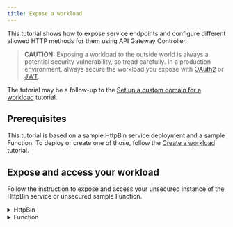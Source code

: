 ```yaml
---
title: Expose a workload
---
```


This tutorial shows how to expose service endpoints and configure different allowed HTTP methods for them using API Gateway Controller.
   > **CAUTION:** Exposing a workload to the outside world is always a potential security vulnerability, so tread carefully. In a production environment, always secure the workload you expose with [OAuth2](./apix-05-expose-and-secure-workload-oauth2.md) or [JWT](./apix-08-expose-and-secure-workload-jwt.md).

The tutorial may be a follow-up to the [Set up a custom domain for a workload](./apix-02-setup-custom-domain-for-workload.md) tutorial.

## Prerequisites

This tutorial is based on a sample HttpBin service deployment and a sample Function. To deploy or create one of those, follow the [Create a workload](./apix-01-create-workload.md) tutorial.

## Expose and access your workload

Follow the instruction to expose and access your unsecured instance of the HttpBin service or unsecured sample Function.

<div tabs>

  <details>
  <summary>
  HttpBin
  </summary>

1. Export the following value as an environment variable:

   ```bash
   export DOMAIN_TO_EXPOSE_WORKLOADS={DOMAIN_NAME}
   export GATEWAY=$NAMESPACE/httpbin-gateway
   ```
   >**NOTE:** `DOMAIN_NAME` is the domain that you own, for example, api.mydomain.com. If you don't want to use your custom domain, replace `DOMAIN_NAME` with a Kyma domain and `$NAMESPACE/httpbin-gateway` with Kyma's default Gateway `kyma-system/kyma-gateway`

2. Expose the instance of the HttpBin service by creating an APIRule CR in your Namespace. Run:

   ```bash
   cat <<EOF | kubectl apply -f -
   apiVersion: gateway.kyma-project.io/v1beta1
   kind: APIRule
   metadata:
     name: httpbin
     namespace: $NAMESPACE
   spec:
     host: httpbin.$DOMAIN_TO_EXPOSE_WORKLOADS
     service:
       name: httpbin
       namespace: $NAMESPACE
       port: 8000
     gateway: $GATEWAY
     rules:
       - path: /.*
         methods: ["GET"]
         accessStrategies:
           - handler: noop
         mutators:
           - handler: noop
       - path: /post
         methods: ["POST"]
         accessStrategies:
           - handler: noop
         mutators:
           - handler: noop
   EOF
   ```

   >**NOTE:** If you are running Kyma on k3d, add `httpbin.kyma.local` to the entry with k3d IP in your system's `/etc/hosts` file.

   >**NOTE:** If you don't specify a Namespace for your service, the default APIRule Namespace is used.

3. Call the endpoint by sending a `GET` request to the HttpBin service:

   ```bash
   curl -ik -X GET https://httpbin.$DOMAIN_TO_EXPOSE_WORKLOADS/ip
   ```

4. Send a `POST` request to the HttpBin's `/post` endpoint:

   ```bash
   curl -ik -X POST https://httpbin.$DOMAIN_TO_EXPOSE_WORKLOADS/post -d "test data"
   ```

   These calls return the code `200` response.

  </details>

  <details>
  <summary>
  Function
  </summary>

1. Export the following value as an environment variable:

   ```bash
   export DOMAIN_TO_EXPOSE_WORKLOADS={DOMAIN_NAME}
   export GATEWAY=$NAMESPACE/httpbin-gateway 
   ```
   >**NOTE:** `DOMAIN_NAME` is the domain that you own, for example, api.mydomain.com. If you don't want to use your custom domain, replace `DOMAIN_NAME` with a Kyma domain and `$NAMESPACE/httpbin-gateway` with Kyma's default Gateway `kyma-system/kyma-gateway`

2. Expose the sample Function by creating an APIRule CR in your Namespace. Run:

   ```shell
   cat <<EOF | kubectl apply -f -
   apiVersion: gateway.kyma-project.io/v1beta1
   kind: APIRule
   metadata:
     name: function
     namespace: $NAMESPACE
   spec:
     gateway: $GATEWAY
     host: function-example.$DOMAIN_TO_EXPOSE_WORKLOADS
     service:
       name: function
       namespace: $NAMESPACE
       port: 80
     rules:
       - path: /function
         methods: ["GET"]
         accessStrategies:
           - handler: noop
   EOF
   ```

   >**NOTE:** If you are running Kyma on k3d, add `httpbin.kyma.local` to the entry with k3d IP in your system's `/etc/hosts` file.

   >**NOTE:** If you don't specify a Namespace for your service, the default APIRule Namespace is used.

3. Send a `GET` request to the Function:

   ```shell
   curl -ik https://function-example.$DOMAIN_TO_EXPOSE_WORKLOADS/function
   ```

   This call returns the code `200` response.

  </details>
</div>
